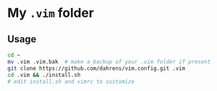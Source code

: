 # My `.vim` folder

## Usage

```bash
cd ~
mv .vim .vim.bak  # make a backup of your .vim folder if present
git clone https://github.com/dahrens/vim.config.git .vim
cd .vim && ./install.sh
# edit install.sh and vimrc to customize
```
